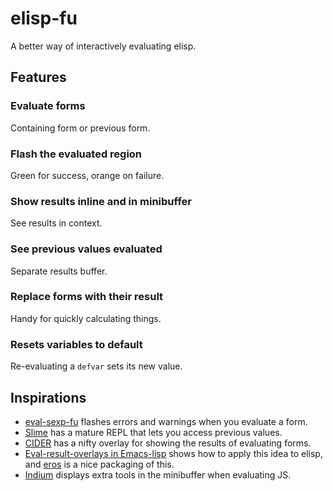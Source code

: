 # elisp-fu

A better way of interactively evaluating elisp.

## Features

### Evaluate forms

Containing form or previous form.

### Flash the evaluated region

Green for success, orange on failure.

### Show results inline and in minibuffer

See results in context.

### See previous values evaluated

Separate results buffer.

### Replace forms with their result

Handy for quickly calculating things.

### Resets variables to default

Re-evaluating a `defvar` sets its new value.

## Inspirations

* [eval-sexp-fu](https://github.com/hchbaw/eval-sexp-fu.el) flashes
  errors and warnings when you evaluate a form.
* [Slime](https://common-lisp.net/project/slime/) has a mature REPL
  that lets you access previous values.
* [CIDER](https://github.com/clojure-emacs/cider) has a nifty overlay
  for showing the results of evaluating forms.
* [Eval-result-overlays in Emacs-lisp](http://endlessparentheses.com/eval-result-overlays-in-emacs-lisp.html) shows
  how to apply this idea to elisp,
  and [eros](https://github.com/xiongtx/eros) is a nice packaging of this.
* [Indium](https://github.com/NicolasPetton/Indium) displays extra
  tools in the minibuffer when evaluating JS.
